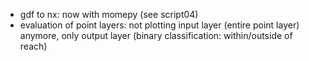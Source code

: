 * gdf to nx: now with momepy (see script04)
* evaluation of point layers: not plotting input layer (entire point layer) anymore, only output layer (binary classification: within/outside of reach)